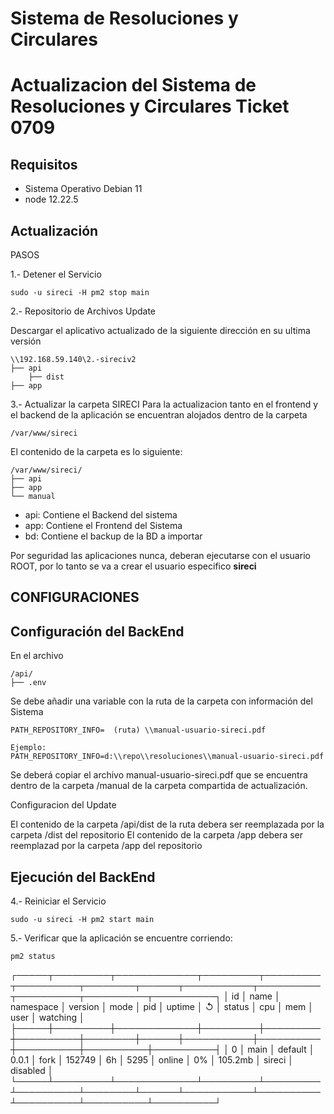 # Sistema de Resoluciones y Circulares

# Actualizacion del Sistema de Resoluciones y Circulares Ticket 0709

## Requisitos

* Sistema Operativo Debian 11
* node 12.22.5

## Actualización

PASOS 

1.- Detener el Servicio

```
sudo -u sireci -H pm2 stop main
```

2.- Repositorio de Archivos Update


Descargar el aplicativo actualizado de la siguiente dirección en su ultima versión
```
\\192.168.59.140\2.-sireciv2
├── api
	├── dist
├── app
```

3.- Actualizar la carpeta SIRECI
Para la actualizacion tanto en el frontend y el backend de la aplicación se encuentran alojados dentro de la carpeta
```
/var/www/sireci
```
El contenido de la carpeta es lo siguiente:
```
/var/www/sireci/
├── api
├── app
└── manual
```
- api: Contiene el Backend del sistema
- app: Contiene el Frontend del Sistema
- bd: Contiene el backup de la BD a importar

Por seguridad las aplicaciones nunca, deberan ejecutarse con el usuario ROOT, por lo tanto se va a crear el usuario especifico **sireci**


## CONFIGURACIONES

## Configuración del BackEnd

En el archivo 
```
/api/
├── .env
```

Se debe añadir una variable con la ruta de la carpeta con información del Sistema

```
PATH_REPOSITORY_INFO=  (ruta) \\manual-usuario-sireci.pdf

Ejemplo: 
PATH_REPOSITORY_INFO=d:\\repo\\resoluciones\\manual-usuario-sireci.pdf
```

Se deberá copiar el archivo manual-usuario-sireci.pdf que se encuentra dentro de la carpeta /manual de la carpeta compartida de actualización.

Configuracion del Update 

El contenido de la carpeta /api/dist de la ruta debera ser reemplazada por la carpeta /dist del repositorio 
El contenido de la carpeta /app debera ser reemplazad por la carpeta /app del repositorio 



## Ejecución del BackEnd

4.- Reiniciar el Servicio

```
sudo -u sireci -H pm2 start main
```


5.- Verificar que la aplicación se encuentre corriendo:

```
pm2 status
```

┌─────┬─────────┬─────────────┬─────────┬─────────┬──────────┬────────┬──────┬───────────┬──────────┬──────────┬──────────┬──────────┐
│ id  │ name    │ namespace   │ version │ mode    │ pid      │ uptime │ ↺    │ status    │ cpu      │ mem      │ user     │ watching │
├─────┼─────────┼─────────────┼─────────┼─────────┼──────────┼────────┼──────┼───────────┼──────────┼──────────┼──────────┼──────────┤
│ 0   │ main    │ default     │ 0.0.1   │ fork    │ 152749   │ 6h     │ 5295 │ online    │ 0%       │ 105.2mb  │ sireci   │ disabled │
└─────┴─────────┴─────────────┴─────────┴─────────┴──────────┴────────┴──────┴───────────┴──────────┴──────────┴──────────┴──────────┘



